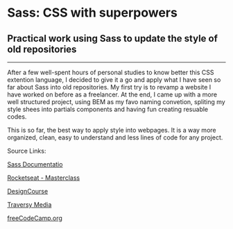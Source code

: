 # Sass: CSS with superpowers

## Practical work using Sass to update the style of old repositories

---

After a few well-spent hours of personal studies to know better this CSS extention language, I decided to give it a go and apply what I have seen so far about Sass into old repositories. My first try is to revamp a website I have worked on before as a freelancer. At the end, I came up with a more well structured project, using BEM as my favo naming convetion, spliting my style shees into partials components and having fun creating resuable codes.  

This is so far, the best way to apply style into webpages. It is a way more organized, clean, easy to understand and less lines of code for any project. 

Source Links:

[Sass Documentatio](https://sass-lang.com/)

[Rocketseat - Masterclass](https://www.youtube.com/watch?v=BaI8dHUthLA)

[DesignCourse](https://www.youtube.com/watch?v=roywYSEPSvc)

[Traversy Media](https://www.youtube.com/watch?v=nu5mdN2JIwM)

[freeCodeCamp.org](https://www.youtube.com/watch?v=_a5j7KoflTs)
